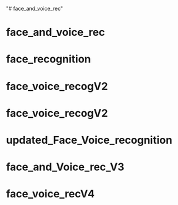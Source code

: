 "# face_and_voice_rec" 
# face_and_voice_rec
# face_recognition
# face_voice_recogV2
# face_voice_recogV2
# updated_Face_Voice_recognition
# face_and_Voice_rec_V3
# face_voice_recV4
